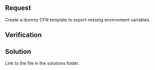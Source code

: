 
## Request

Create a dummy CFN template to export missing environment variables.

## Verification

## Solution

Link to the file in the solutions folder.